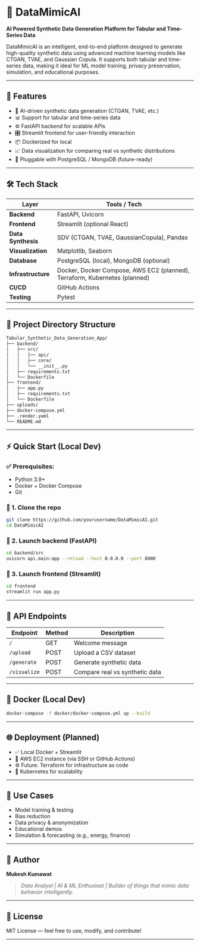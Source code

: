 # 🧠 DataMimicAI

**AI Powered Synthetic Data Generation Platform for Tabular and Time-Series Data**

DataMimicAI is an intelligent, end-to-end platform designed to generate high-quality synthetic data using advanced machine learning models like CTGAN, TVAE, and Gaussian Copula. It supports both tabular and time-series data, making it ideal for ML model training, privacy preservation, simulation, and educational purposes.

---

## 🚀 Features

- 🧠 AI-driven synthetic data generation (CTGAN, TVAE, etc.)
- 📊 Support for tabular and time-series data
- ⚙️ FastAPI backend for scalable APIs
- 🎛️ Streamlit frontend for user-friendly interaction
- 📦 Dockerized for local
- 📈 Data visualization for comparing real vs synthetic distributions
- 🔐 Pluggable with PostgreSQL / MongoDB (future-ready)

---

## 🛠️ Tech Stack

| Layer       | Tools / Tech |
|-------------|--------------|
| **Backend** | FastAPI, Uvicorn |
| **Frontend** | Streamlit (optional React) |
| **Data Synthesis** | SDV (CTGAN, TVAE, GaussianCopula), Pandas |
| **Visualization** | Matplotlib, Seaborn |
| **Database** | PostgreSQL (local), MongoDB (optional) |
| **Infrastructure** | Docker, Docker Compose, AWS EC2 (planned), Terraform, Kubernetes (planned) |
| **CI/CD** | GitHub Actions |
| **Testing** | Pytest |

---

## 📁 Project Directory Structure

```bash
Tabular_Synthetic_Data_Generation_App/
├── backend/
│   ├── src/
│   │   ├── api/
│   │   ├── core/
│   │   └── __init__.py
│   ├── requirements.txt
│   └── Dockerfile
├── frontend/
│   ├── app.py
│   ├── requirements.txt
│   └── Dockerfile
├── uploads/ 
├── docker-compose.yml
├── .render.yaml
└── README.md
```

---

## ⚡ Quick Start (Local Dev)

### ✅ Prerequisites:
- Python 3.9+
- Docker + Docker Compose
- Git

### 🚀 1. Clone the repo
```bash
git clone https://github.com/yourusername/DataMimicAI.git
cd DataMimicAI
```

### 🚀 2. Launch backend (FastAPI)
```bash
cd backend/src
uvicorn api.main:app --reload --host 0.0.0.0 --port 8000
```

### 🚀 3. Launch frontend (Streamlit)
```bash
cd frontend
streamlit run app.py
```

---

## 🧪 API Endpoints

| Endpoint         | Method | Description |
|------------------|--------|-------------|
| `/`              | GET    | Welcome message |
| `/upload`        | POST   | Upload a CSV dataset |
| `/generate`      | POST   | Generate synthetic data |
| `/visualize`     | POST   | Compare real vs synthetic data |

---

## 🐳 Docker (Local Dev)

```bash
docker-compose -f docker/docker-compose.yml up --build
```

---

## 🌐 Deployment (Planned)

- ✅ Local Docker + Streamlit
- 🚀 AWS EC2 instance (via SSH or GitHub Actions)
- ⚙️ Future: Terraform for infrastructure as code
- 🔁 Kubernetes for scalability

---

## 📌 Use Cases

- Model training & testing
- Bias reduction
- Data privacy & anonymization
- Educational demos
- Simulation & forecasting (e.g., energy, finance)

---

## 👤 Author

**Mukesh Kumawat**

> *Data Analyst | AI & ML Enthusiast | Builder of things that mimic data behavior intelligently.*

---

## 📃 License

MIT License — feel free to use, modify, and contribute!

---


